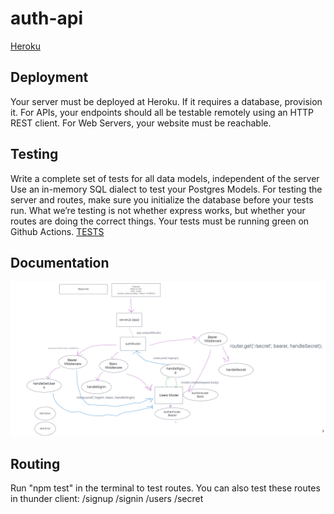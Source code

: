 # auth-api
[Heroku](https://alfredo-auth-api.herokuapp.com/)

## Deployment
Your server must be deployed at Heroku.
If it requires a database, provision it.
For APIs, your endpoints should all be testable remotely using an HTTP REST client.
For Web Servers, your website must be reachable.

## Testing
Write a complete set of tests for all data models, independent of the server
Use an in-memory SQL dialect to test your Postgres Models.
For testing the server and routes, make sure you initialize the database before your tests run.
What we’re testing is not whether express works, but whether your routes are doing the correct things.
Your tests must be running green on Github Actions.
[TESTS](./__tests__)

## Documentation
![](Images/Lab-08.png)

## Routing
Run "npm test" in the terminal to test routes. You can also test these routes in thunder client:
/signup
/signin
/users
/secret
